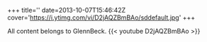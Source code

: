 +++
title=''
date=2013-10-07T15:46:42Z
cover='https://i.ytimg.com/vi/D2jAQZBmBAo/sddefault.jpg'
+++

All content belongs to GlennBeck.
{{< youtube D2jAQZBmBAo >}}
